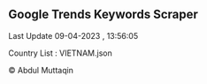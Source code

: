 

## Google Trends Keywords Scraper 
 
Last Update 09-04-2023 , 13:56:05

Country List :
VIETNAM.json



© Abdul Muttaqin 
